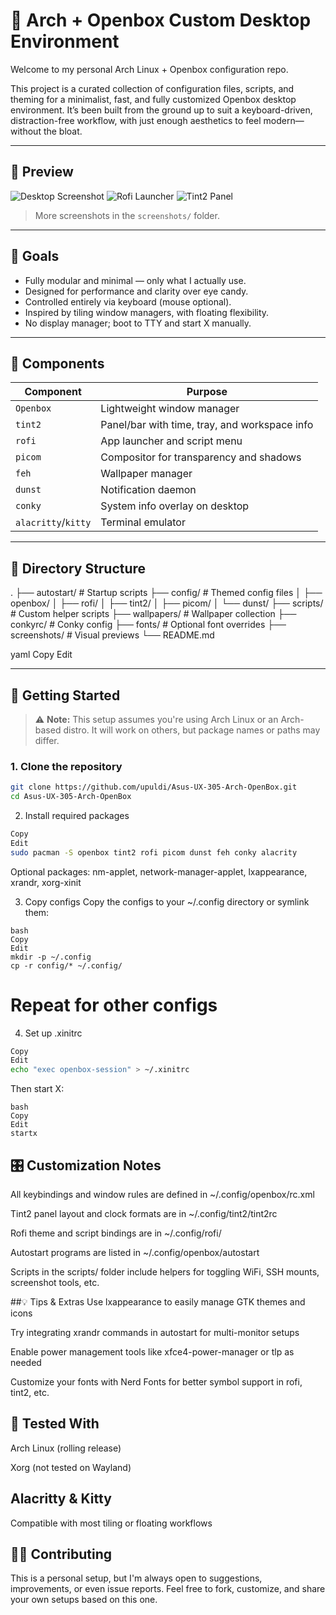 # 🧩 Arch + Openbox Custom Desktop Environment

Welcome to my personal Arch Linux + Openbox configuration repo.

This project is a curated collection of configuration files, scripts, and theming for a minimalist, fast, and fully customized Openbox desktop environment. It’s been built from the ground up to suit a keyboard-driven, distraction-free workflow, with just enough aesthetics to feel modern—without the bloat.

---

## 📸 Preview

![Desktop Screenshot](screenshots/desktop.png)
![Rofi Launcher](screenshots/rofi.png)
![Tint2 Panel](screenshots/tint2.png)

> More screenshots in the `screenshots/` folder.

---

## 🎯 Goals

- Fully modular and minimal — only what I actually use.
- Designed for performance and clarity over eye candy.
- Controlled entirely via keyboard (mouse optional).
- Inspired by tiling window managers, with floating flexibility.
- No display manager; boot to TTY and start X manually.

---

## 🧱 Components

| Component        | Purpose                                      |
|------------------|----------------------------------------------|
| `Openbox`        | Lightweight window manager                   |
| `tint2`          | Panel/bar with time, tray, and workspace info|
| `rofi`           | App launcher and script menu                 |
| `picom`          | Compositor for transparency and shadows      |
| `feh`            | Wallpaper manager                            |
| `dunst`          | Notification daemon                          |
| `conky`          | System info overlay on desktop               |
| `alacritty`/`kitty` | Terminal emulator                         |

---

## 📂 Directory Structure

.
├── autostart/ # Startup scripts
├── config/ # Themed config files
│ ├── openbox/
│ ├── rofi/
│ ├── tint2/
│ ├── picom/
│ └── dunst/
├── scripts/ # Custom helper scripts
├── wallpapers/ # Wallpaper collection
├── conkyrc/ # Conky config
├── fonts/ # Optional font overrides
├── screenshots/ # Visual previews
└── README.md

yaml
Copy
Edit

---

## 🚀 Getting Started

> ⚠️ **Note:** This setup assumes you're using Arch Linux or an Arch-based distro. It will work on others, but package names or paths may differ.

### 1. Clone the repository

```bash
git clone https://github.com/upuldi/Asus-UX-305-Arch-OpenBox.git
cd Asus-UX-305-Arch-OpenBox
```
2. Install required packages
```bash
Copy
Edit
sudo pacman -S openbox tint2 rofi picom dunst feh conky alacrity
```

Optional packages: nm-applet, network-manager-applet, lxappearance, xrandr, xorg-xinit

3. Copy configs
Copy the configs to your ~/.config directory or symlink them:
```
bash
Copy
Edit
mkdir -p ~/.config
cp -r config/* ~/.config/
```
# Repeat for other configs
4. Set up .xinitrc
```bash
Copy
Edit
echo "exec openbox-session" > ~/.xinitrc
```
Then start X:
```
bash
Copy
Edit
startx
```
## 🎛️ Customization Notes
All keybindings and window rules are defined in ~/.config/openbox/rc.xml

Tint2 panel layout and clock formats are in ~/.config/tint2/tint2rc

Rofi theme and script bindings are in ~/.config/rofi/

Autostart programs are listed in ~/.config/openbox/autostart

Scripts in the scripts/ folder include helpers for toggling WiFi, SSH mounts, screenshot tools, etc.

##💡 Tips & Extras
Use lxappearance to easily manage GTK themes and icons

Try integrating xrandr commands in autostart for multi-monitor setups

Enable power management tools like xfce4-power-manager or tlp as needed

Customize your fonts with Nerd Fonts for better symbol support in rofi, tint2, etc.

## 🧪 Tested With
Arch Linux (rolling release)

Xorg (not tested on Wayland)

## Alacritty & Kitty

Compatible with most tiling or floating workflows

## 🙋‍♂️ Contributing
This is a personal setup, but I'm always open to suggestions, improvements, or even issue reports. Feel free to fork, customize, and share your own setups based on this one.


